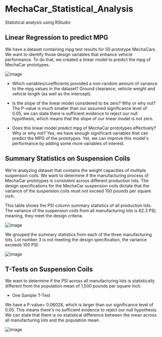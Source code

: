 # MechaCar_Statistical_Analysis
Statistical analysis using RStudio
## Linear Regression to predict MPG
We have a dataset containing mpg test results for 50 prototype MechaCars. We want to identify those design variables that enhance vehicle performance. To do that, we created a linear model to predict the mpg of MechaCar prototypes.

![image](https://user-images.githubusercontent.com/104812189/195738934-0a3e9781-ba7b-41d8-bce1-854215bfe8af.png)

- Which variables/coefficients provided a non-random amount of variance to the mpg values in the dataset?
Ground clearance, vehicle weight and vehicle length (as well as the intercept).
- Is the slope of the linear model considered to be zero? Why or why not?
The P-value is much smaller than our assumed significance level of 0.05, we can state there is sufficient evidence to reject our null hypothesis, which means that the slope of our linear model is not zero. 

- Does this linear model predict mpg of MechaCar prototypes effectively? Why or why not?
Yes, we have enough significant variables that can predict the MPG of the prototypes. Yet, we can improve this model's performance by adding some more variables of interest. 

## Summary Statistics on Suspension Coils
We're analyzing  dataset that contains the weight capacities of multiple suspension coils. We want to determine if the manufacturing process of MechaCar prototypes is consistent across different production lots. The design specifications for the MechaCar suspension coils dictate that the variance of the suspension coils must not exceed 100 pounds per square inch. 

This table shows the PSI column summary statistics of all production lots. The variance of the suspension coils from all manufacturing lots is 62.3 PSI, meaning, they meet the design criteria.

![image](https://user-images.githubusercontent.com/104812189/195948377-c68b6695-0360-462b-954c-b50f7ec69d9f.png)

We grouped the summary statistics from each of the three manufacturing lots. Lot number 3 is not meeting the design specification, the variance exceeds 100 PSI. 

![image](https://user-images.githubusercontent.com/104812189/195949038-28bb2a06-6ad5-43c1-ae5e-0eda576ef886.png)

## T-Tests on Suspension Coils
We want to determine if the PSI across all manufacturing lots is statistically different from the population mean of 1,500 pounds per square inch.

- One Sample T-Test

We have a P-value= 0.06028, which is larger than our significance level of 0.05. This means there's no sufficient evidence to reject our null hypothesis. We can state that there is no statistical difference between the mean across all manufacturing lots and the population mean.

![image](https://user-images.githubusercontent.com/104812189/198140044-ffaf470e-7e52-4130-af42-fb5f1b4ed33c.png)





